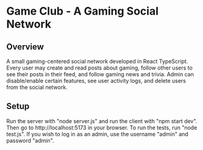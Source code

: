 # Game Club - A Gaming Social Network

## Overview
A small gaming-centered social network developed in React TypeScript.
Every user may create and read posts about gaming, follow other users to see their posts in their feed, and follow gaming news and trivia.
Admin can disable/enable certain features, see user activity logs, and delete users from the social network.

## Setup
Run the server with "node server.js" and run the client with "npm start dev". Then go to http://localhost:5173 in your browser. To run the tests, run "node test.js".
If you wish to log in as an admin, use the username "admin" and password "admin".
